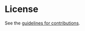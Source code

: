 # License

See the
[guidelines for contributions](https://github.com/juberti/cryptex/blob/main/CONTRIBUTING.md).
